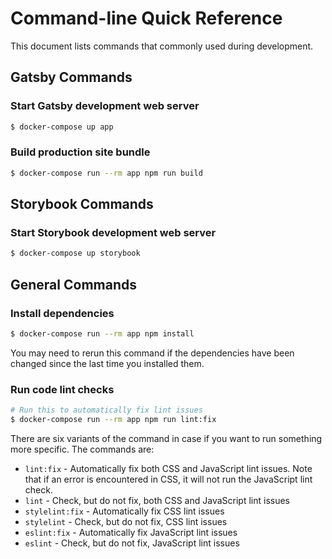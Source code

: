 # Command-line Quick Reference

This document lists commands that commonly used during development.

## Gatsby Commands

### Start Gatsby development web server

```sh
$ docker-compose up app
```

### Build production site bundle

```sh
$ docker-compose run --rm app npm run build
```


## Storybook Commands

### Start Storybook development web server

```sh
$ docker-compose up storybook
```


## General Commands

### Install dependencies

```sh
$ docker-compose run --rm app npm install
```

You may need to rerun this command if the dependencies have been changed since
the last time you installed them.

### Run code lint checks

```sh
# Run this to automatically fix lint issues
$ docker-compose run --rm app npm run lint:fix
```

There are six variants of the command in case if you want to run something more
specific. The commands are:

- `lint:fix` - Automatically fix both CSS and JavaScript lint issues. Note that
  if an error is encountered in CSS, it will not run the JavaScript lint check.
- `lint` - Check, but do not fix, both CSS and JavaScript lint issues
- `stylelint:fix` - Automatically fix CSS lint issues
- `stylelint` - Check, but do not fix, CSS lint issues
- `eslint:fix` - Automatically fix JavaScript lint issues
- `eslint` - Check, but do not fix, JavaScript lint issues
